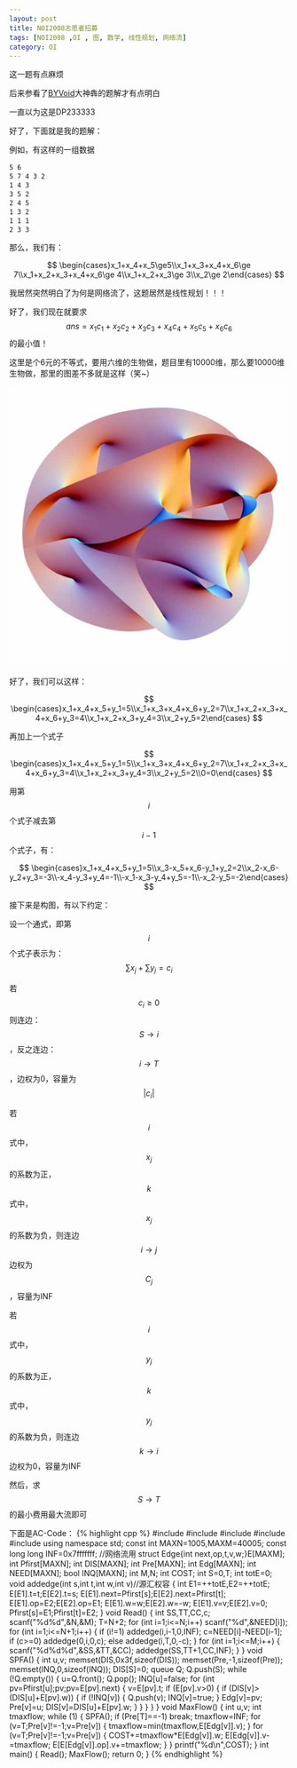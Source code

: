 ```yaml
---
layout: post
title: NOI2008志愿者招募
tags: [NOI2008 ,OI , 图, 数学, 线性规划, 网络流]
category: OI
---
```

这一题有点麻烦

后来参看了[BYVoid](https://www.byvoid.com/blog/noi-2008-employee)大神犇的题解才有点明白

一直以为这是DP233333

好了，下面就是我的题解：

例如，有这样的一组数据

    5 6
    5 7 4 3 2
    1 4 3
    3 5 2
    2 4 5
    1 3 2
    1 1 1
    2 3 3

那么，我们有：

$$
\begin{cases}x_1+x_4+x_5\ge5\\x_1+x_3+x_4+x_6\ge 7\\x_1+x_2+x_3+x_4+x_6\ge 4\\x_1+x_2+x_3\ge 3\\x_2\ge 2\end{cases}
$$

我居然突然明白了为何是网络流了，这题居然是线性规划！！！

好了，我们现在就要求$$ans=x_1c_1+x_2c_2+x_3c_3+x_4c_4+x_5c_5+x_6c_6$$的最小值！

这里是个6元的不等式，要用六维的生物做，题目里有10000维，那么要10000维生物做，那里的图差不多就是这样（笑~）

![](/images/oi/noi2008/xiantu.jpg)

好了，我们可以这样：

$$
\begin{cases}x_1+x_4+x_5+y_1=5\\x_1+x_3+x_4+x_6+y_2=7\\x_1+x_2+x_3+x_4+x_6+y_3=4\\x_1+x_2+x_3+y_4=3\\x_2+y_5=2\end{cases}
$$

再加上一个式子

$$
\begin{cases}x_1+x_4+x_5+y_1=5\\x_1+x_3+x_4+x_6+y_2=7\\x_1+x_2+x_3+x_4+x_6+y_3=4\\x_1+x_2+x_3+y_4=3\\x_2+y_5=2\\0=0\end{cases}
$$

用第$$i$$个式子减去第$$i-1$$个式子，有：

$$
\begin{cases}x_1+x_4+x_5+y_1=5\\x_3-x_5+x_6-y_1+y_2=2\\x_2-x_6-y_2+y_3=-3\\-x_4-y_3+y_4=-1\\-x_1-x_3-y_4+y_5=-1\\-x_2-y_5=-2\end{cases}
$$

接下来是构图，有以下约定：

设一个通式，即第$$i$$个式子表示为：$$\sum x_j+\sum y_j=c_i$$

若$$c_i\ge 0$$则连边：$$S\rightarrow i$$，反之连边：$$i\rightarrow T$$，边权为0，容量为$$|c_i|$$

若$$i$$式中，$$x_j$$的系数为正，$$k$$式中，$$x_j$$的系数为负，则连边$$i\rightarrow j$$边权为$$C_j$$，容量为INF

若$$i$$式中，$$y_j$$的系数为正，$$k$$式中，$$y_j$$的系数为负，则连边$$k\rightarrow i$$边权为0，容量为INF

然后，求$$S\rightarrow T$$的最小费用最大流即可

下面是AC-Code：
{% highlight cpp %}
#include <cstdio>
#include <iostream>
#include <cstring>
#include <queue>
#include <algorithm>
using namespace std;
const int MAXN=1005,MAXM=40005;
const long long INF=0x7fffffff;
//网络流用
struct Edge{int next,op,t,v,w;}E[MAXM];
int Pfirst[MAXN];
int DIS[MAXN];
int Pre[MAXN];
int Edg[MAXN];
int NEED[MAXN];
bool INQ[MAXN];
int M,N;
int COST;
int S=0,T;
int totE=0;
void addedge(int s,int t,int w,int v)//源汇权容
{
    int E1=++totE,E2=++totE;
    E[E1].t=t;E[E2].t=s;
    E[E1].next=Pfirst[s];E[E2].next=Pfirst[t];
    E[E1].op=E2;E[E2].op=E1;
    E[E1].w=w;E[E2].w=-w;
    E[E1].v=v;E[E2].v=0;
    Pfirst[s]=E1;Pfirst[t]=E2;
}
void Read()
{
    int SS,TT,CC,c;
    scanf("%d%d",&N,&M);
    T=N+2;
    for (int i=1;i<=N;i++)
        scanf("%d",&NEED[i]);
    for (int i=1;i<=N+1;i++)
    {
        if (i!=1)
            addedge(i,i-1,0,INF);
        c=NEED[i]-NEED[i-1];
        if (c>=0)
            addedge(0,i,0,c);
        else
            addedge(i,T,0,-c);
    }
    for (int i=1;i<=M;i++)
    {
        scanf("%d%d%d",&SS,&TT,&CC);
        addedge(SS,TT+1,CC,INF);
    }
}
void SPFA()
{
    int u,v;
    memset(DIS,0x3f,sizeof(DIS));
    memset(Pre,-1,sizeof(Pre));
    memset(INQ,0,sizeof(INQ));
    DIS[S]=0;
    queue <int>Q;
    Q.push(S);
    while (!Q.empty())
    {
        u=Q.front();
        Q.pop();
        INQ[u]=false;
        for (int pv=Pfirst[u];pv;pv=E[pv].next)
        {
            v=E[pv].t;
            if (E[pv].v>0)
            {
                if (DIS[v]>(DIS[u]+E[pv].w))
                {
                    if (!INQ[v])
                    {
                        Q.push(v);
                        INQ[v]=true;
                    }
                    Edg[v]=pv;
                    Pre[v]=u;
                    DIS[v]=DIS[u]+E[pv].w;
                }
            }
        }
    }
}
void MaxFlow()
{
    int u,v;
    int tmaxflow;
    while (1)
    {
        SPFA();
        if (Pre[T]==-1)
            break;
        tmaxflow=INF;
        for (v=T;Pre[v]!=-1;v=Pre[v])
        {
            tmaxflow=min(tmaxflow,E[Edg[v]].v);
        }
        for (v=T;Pre[v]!=-1;v=Pre[v])
        {
            COST+=tmaxflow*E[Edg[v]].w;
            E[Edg[v]].v-=tmaxflow;
            E[E[Edg[v]].op].v+=tmaxflow;
        }
    }
    printf("%d\n",COST);
}
int main()
{
    Read();
    MaxFlow();
    return 0;
}
{% endhighlight %}
